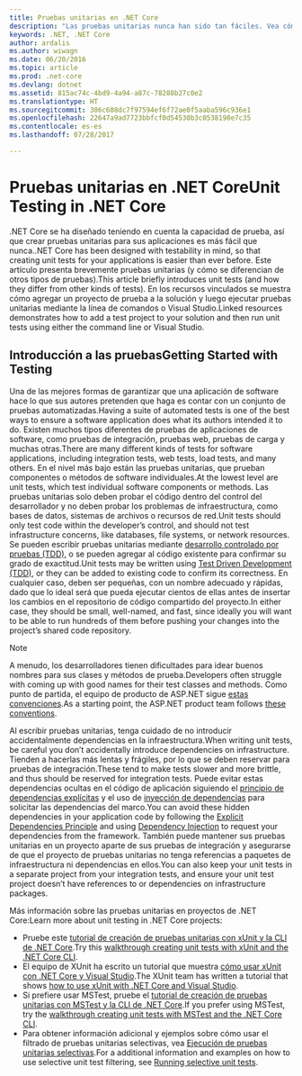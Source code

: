 ```yaml
---
title: Pruebas unitarias en .NET Core
description: "Las pruebas unitarias nunca han sido tan fáciles. Vea cómo usar las pruebas unitarias en proyectos de .NET Core."
keywords: .NET, .NET Core
author: ardalis
ms.author: wiwagn
ms.date: 06/20/2016
ms.topic: article
ms.prod: .net-core
ms.devlang: dotnet
ms.assetid: 815ac74c-4bd9-4a94-a87c-78288b27c0e2
ms.translationtype: HT
ms.sourcegitcommit: 306c608dc7f97594ef6f72ae0f5aaba596c936e1
ms.openlocfilehash: 22647a9ad7723bbfcf0d54530b3c0538198e7c35
ms.contentlocale: es-es
ms.lasthandoff: 07/28/2017

---
```


# <a name="unit-testing-in-net-core"></a><span data-ttu-id="8f903-105">Pruebas unitarias en .NET Core</span><span class="sxs-lookup"><span data-stu-id="8f903-105">Unit Testing in .NET Core</span></span>

<span data-ttu-id="8f903-106">.NET Core se ha diseñado teniendo en cuenta la capacidad de prueba, así que crear pruebas unitarias para sus aplicaciones es más fácil que nunca.</span><span class="sxs-lookup"><span data-stu-id="8f903-106">.NET Core has been designed with testability in mind, so that creating unit tests for your applications is easier than ever before.</span></span> <span data-ttu-id="8f903-107">Este artículo presenta brevemente pruebas unitarias (y cómo se diferencian de otros tipos de pruebas).</span><span class="sxs-lookup"><span data-stu-id="8f903-107">This article briefly introduces unit tests (and how they differ from other kinds of tests).</span></span> <span data-ttu-id="8f903-108">En los recursos vinculados se muestra cómo agregar un proyecto de prueba a la solución y luego ejecutar pruebas unitarias mediante la línea de comandos o Visual Studio.</span><span class="sxs-lookup"><span data-stu-id="8f903-108">Linked resources demonstrates how to add a test project to your solution and then run unit tests using either the command line or Visual Studio.</span></span>

## <a name="getting-started-with-testing"></a><span data-ttu-id="8f903-109">Introducción a las pruebas</span><span class="sxs-lookup"><span data-stu-id="8f903-109">Getting Started with Testing</span></span>
 
<span data-ttu-id="8f903-110">Una de las mejores formas de garantizar que una aplicación de software hace lo que sus autores pretenden que haga es contar con un conjunto de pruebas automatizadas.</span><span class="sxs-lookup"><span data-stu-id="8f903-110">Having a suite of automated tests is one of the best ways to ensure a software application does what its authors intended it to do.</span></span> <span data-ttu-id="8f903-111">Existen muchos tipos diferentes de pruebas de aplicaciones de software, como pruebas de integración, pruebas web, pruebas de carga y muchas otras.</span><span class="sxs-lookup"><span data-stu-id="8f903-111">There are many different kinds of tests for software applications, including integration tests, web tests, load tests, and many others.</span></span> <span data-ttu-id="8f903-112">En el nivel más bajo están las pruebas unitarias, que prueban componentes o métodos de software individuales.</span><span class="sxs-lookup"><span data-stu-id="8f903-112">At the lowest level are unit tests, which test individual software components or methods.</span></span> <span data-ttu-id="8f903-113">Las pruebas unitarias solo deben probar el código dentro del control del desarrollador y no deben probar los problemas de infraestructura, como bases de datos, sistemas de archivos o recursos de red.</span><span class="sxs-lookup"><span data-stu-id="8f903-113">Unit tests should only test code within the developer’s control, and should not test infrastructure concerns, like databases, file systems, or network resources.</span></span> <span data-ttu-id="8f903-114">Se pueden escribir pruebas unitarias mediante [desarrollo controlado por pruebas (TDD)](http://deviq.com/test-driven-development/), o se pueden agregar al código existente para confirmar su grado de exactitud.</span><span class="sxs-lookup"><span data-stu-id="8f903-114">Unit tests may be written using [Test Driven Development (TDD)](http://deviq.com/test-driven-development/), or they can be added to existing code to confirm its correctness.</span></span> <span data-ttu-id="8f903-115">En cualquier caso, deben ser pequeñas, con un nombre adecuado y rápidas, dado que lo ideal será que pueda ejecutar cientos de ellas antes de insertar los cambios en el repositorio de código compartido del proyecto.</span><span class="sxs-lookup"><span data-stu-id="8f903-115">In either case, they should be small, well-named, and fast, since ideally you will want to be able to run hundreds of them before pushing your changes into the project’s shared code repository.</span></span>

> [!NOTE]
> <span data-ttu-id="8f903-116">A menudo, los desarrolladores tienen dificultades para idear buenos nombres para sus clases y métodos de prueba.</span><span class="sxs-lookup"><span data-stu-id="8f903-116">Developers often struggle with coming up with good names for their test classes and methods.</span></span> <span data-ttu-id="8f903-117">Como punto de partida, el equipo de producto de ASP.NET sigue [estas convenciones](https://github.com/aspnet/Home/wiki/Engineering-guidelines#unit-tests-and-functional-tests).</span><span class="sxs-lookup"><span data-stu-id="8f903-117">As a starting point, the ASP.NET product team follows [these conventions](https://github.com/aspnet/Home/wiki/Engineering-guidelines#unit-tests-and-functional-tests).</span></span>

<span data-ttu-id="8f903-118">Al escribir pruebas unitarias, tenga cuidado de no introducir accidentalmente dependencias en la infraestructura.</span><span class="sxs-lookup"><span data-stu-id="8f903-118">When writing unit tests, be careful you don’t accidentally introduce dependencies on infrastructure.</span></span> <span data-ttu-id="8f903-119">Tienden a hacerlas más lentas y frágiles, por lo que se deben reservar para pruebas de integración.</span><span class="sxs-lookup"><span data-stu-id="8f903-119">These tend to make tests slower and more brittle, and thus should be reserved for integration tests.</span></span> <span data-ttu-id="8f903-120">Puede evitar estas dependencias ocultas en el código de aplicación siguiendo el [principio de dependencias explícitas](http://deviq.com/explicit-dependencies-principle/) y el uso de [inyección de dependencias](/aspnet/core/fundamentals/dependency-injection) para solicitar las dependencias del marco.</span><span class="sxs-lookup"><span data-stu-id="8f903-120">You can avoid these hidden dependencies in your application code by following the [Explicit Dependencies Principle](http://deviq.com/explicit-dependencies-principle/) and using [Dependency Injection](/aspnet/core/fundamentals/dependency-injection) to request your dependencies from the framework.</span></span> <span data-ttu-id="8f903-121">También puede mantener sus pruebas unitarias en un proyecto aparte de sus pruebas de integración y asegurarse de que el proyecto de pruebas unitarias no tenga referencias a paquetes de infraestructura ni dependencias en ellos.</span><span class="sxs-lookup"><span data-stu-id="8f903-121">You can also keep your unit tests in a separate project from your integration tests, and ensure your unit test project doesn’t have references to or dependencies on infrastructure packages.</span></span>

<span data-ttu-id="8f903-122">Más información sobre las pruebas unitarias en proyectos de .NET Core:</span><span class="sxs-lookup"><span data-stu-id="8f903-122">Learn more about unit testing in .NET Core projects:</span></span>

* <span data-ttu-id="8f903-123">Pruebe este [tutorial de creación de pruebas unitarias con xUnit y la CLI de .NET Core](unit-testing-with-dotnet-test.md).</span><span class="sxs-lookup"><span data-stu-id="8f903-123">Try this [walkthrough creating unit tests with xUnit and the .NET Core CLI](unit-testing-with-dotnet-test.md).</span></span> 
* <span data-ttu-id="8f903-124">El equipo de XUnit ha escrito un tutorial que muestra [cómo usar xUnit con .NET Core y Visual Studio](http://xunit.github.io/docs/getting-started-dotnet-core.html).</span><span class="sxs-lookup"><span data-stu-id="8f903-124">The XUnit team has written a tutorial that shows [how to use xUnit with .NET Core and Visual Studio](http://xunit.github.io/docs/getting-started-dotnet-core.html).</span></span>
* <span data-ttu-id="8f903-125">Si prefiere usar MSTest, pruebe el [tutorial de creación de pruebas unitarias con MSTest y la CLI de .NET Core](unit-testing-with-mstest.md).</span><span class="sxs-lookup"><span data-stu-id="8f903-125">If you prefer using MSTest, try the [walkthrough creating unit tests with MSTest and the .NET Core CLI](unit-testing-with-mstest.md).</span></span>
* <span data-ttu-id="8f903-126">Para obtener información adicional y ejemplos sobre cómo usar el filtrado de pruebas unitarias selectivas, vea [Ejecución de pruebas unitarias selectivas](../testing/selective-unit-tests.md).</span><span class="sxs-lookup"><span data-stu-id="8f903-126">For a additional information and examples on how to use selective unit test filtering, see [Running selective unit tests](../testing/selective-unit-tests.md).</span></span>

